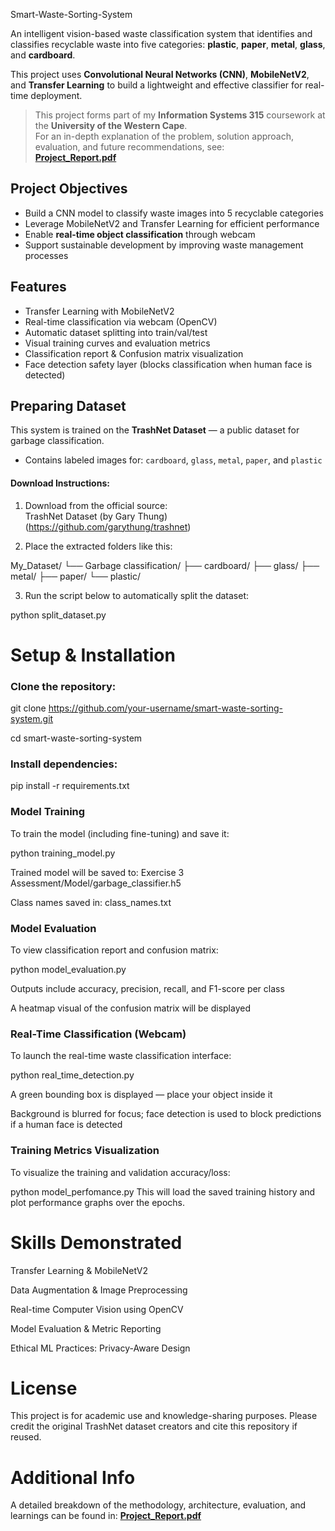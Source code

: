 Smart-Waste-Sorting-System

An intelligent vision-based waste classification system that identifies and classifies recyclable waste into five categories: **plastic**, **paper**, **metal**, **glass**, and **cardboard**.  

This project uses **Convolutional Neural Networks (CNN)**, **MobileNetV2**, and **Transfer Learning** to build a lightweight and effective classifier for real-time deployment.

> This project forms part of my **Information Systems 315** coursework at the **University of the Western Cape**.  
> For an in-depth explanation of the problem, solution approach, evaluation, and future recommendations, see:  
 **[Project_Report.pdf](./Project_Report.pdf)**


##  Project Objectives

- Build a CNN model to classify waste images into 5 recyclable categories
- Leverage MobileNetV2 and Transfer Learning for efficient performance
- Enable **real-time object classification** through webcam
- Support sustainable development by improving waste management processes


##  Features

-  Transfer Learning with MobileNetV2
-  Real-time classification via webcam (OpenCV)
-  Automatic dataset splitting into train/val/test
-  Visual training curves and evaluation metrics
-  Classification report & Confusion matrix visualization
-  Face detection safety layer (blocks classification when human face is detected)



## Preparing Dataset

This system is trained on the **TrashNet Dataset** — a public dataset for garbage classification.

-  Contains labeled images for: `cardboard`, `glass`, `metal`, `paper`, and `plastic`

#### Download Instructions:

1. Download from the official source:  
   TrashNet Dataset (by Gary Thung) (https://github.com/garythung/trashnet)

2. Place the extracted folders like this:

My_Dataset/
└── Garbage classification/
├── cardboard/
├── glass/
├── metal/
├── paper/
└── plastic/


3. Run the script below to automatically split the dataset:

python split_dataset.py

# Setup & Installation

### Clone the repository:

git clone https://github.com/your-username/smart-waste-sorting-system.git

cd smart-waste-sorting-system

### Install dependencies:

pip install -r requirements.txt

### Model Training
To train the model (including fine-tuning) and save it:

python training_model.py

Trained model will be saved to:
Exercise 3 Assessment/Model/garbage_classifier.h5

Class names saved in:
class_names.txt

### Model Evaluation
To view classification report and confusion matrix:

python model_evaluation.py

Outputs include accuracy, precision, recall, and F1-score per class

A heatmap visual of the confusion matrix will be displayed

### Real-Time Classification (Webcam)
To launch the real-time waste classification interface:

python real_time_detection.py

A green bounding box is displayed — place your object inside it

Background is blurred for focus; face detection is used to block predictions if a human face is detected

### Training Metrics Visualization
To visualize the training and validation accuracy/loss:

python model_perfomance.py
This will load the saved training history and plot performance graphs over the epochs.

# Skills Demonstrated
 Transfer Learning & MobileNetV2

 Data Augmentation & Image Preprocessing

 Real-time Computer Vision using OpenCV

 Model Evaluation & Metric Reporting

 Ethical ML Practices: Privacy-Aware Design

# License
This project is for academic use and knowledge-sharing purposes.
Please credit the original TrashNet dataset creators and cite this repository if reused.

# Additional Info
A detailed breakdown of the methodology, architecture, evaluation, and learnings can be found in:
  **[Project_Report.pdf](./Project_Report.pdf)**

